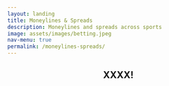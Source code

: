 ```yaml
---
layout: landing
title: Moneylines & Spreads
description: Moneylines and spreads across sports
image: assets/images/betting.jpeg
nav-menu: true
permalink: /moneylines-spreads/
---
```

<!-- Main -->
<div id="main">

<!-- One -->
<section id="one">
	<div class="inner">
		<header class="major">
			<h2>XXXX! </h2>
		</header>
    </div>
</section>

